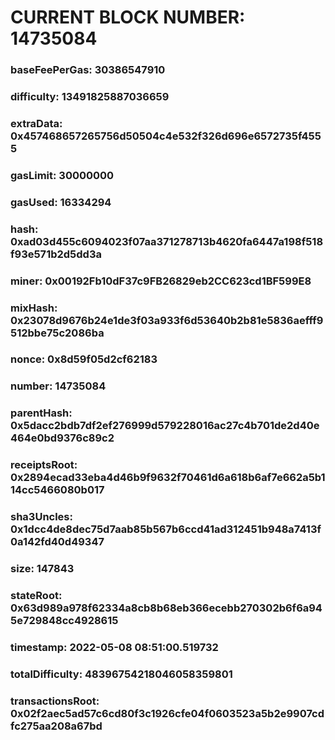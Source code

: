 # CURRENT BLOCK NUMBER: 14735084

### baseFeePerGas: 30386547910
### difficulty: 13491825887036659
### extraData: 0x457468657265756d50504c4e532f326d696e6572735f4555
### gasLimit: 30000000
### gasUsed: 16334294
### hash: 0xad03d455c6094023f07aa371278713b4620fa6447a198f518f93e571b2d5dd3a
### miner: 0x00192Fb10dF37c9FB26829eb2CC623cd1BF599E8
### mixHash: 0x23078d9676b24e1de3f03a933f6d53640b2b81e5836aefff9512bbe75c2086ba
### nonce: 0x8d59f05d2cf62183
### number: 14735084
### parentHash: 0x5dacc2bdb7df2ef276999d579228016ac27c4b701de2d40e464e0bd9376c89c2
### receiptsRoot: 0x2894ecad33eba4d46b9f9632f70461d6a618b6af7e662a5b114cc5466080b017
### sha3Uncles: 0x1dcc4de8dec75d7aab85b567b6ccd41ad312451b948a7413f0a142fd40d49347
### size: 147843
### stateRoot: 0x63d989a978f62334a8cb8b68eb366ecebb270302b6f6a945e729848cc4928615
### timestamp: 2022-05-08 08:51:00.519732
### totalDifficulty: 48396754218046058359801
### transactionsRoot: 0x02f2aec5ad57c6cd80f3c1926cfe04f0603523a5b2e9907cdfc275aa208a67bd
